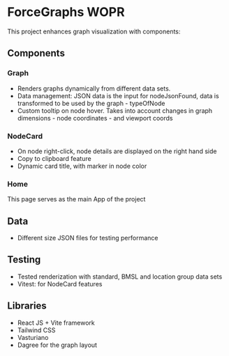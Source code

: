 # ForceGraphs WOPR

This project enhances graph visualization with components:

## Components

### Graph
- Renders graphs dynamically from different data sets.
- Data management: JSON data is the input for nodeJsonFound, data is transformed to be used by the graph - typeOfNode
- Custom tooltip on node hover. Takes into account changes in graph dimensions - node coordinates - and viewport coords

### NodeCard
- On node right-click, node details are displayed on the right hand side
- Copy to clipboard feature
- Dynamic card title, with marker in node color

### Home 
This page serves as the main App of the project

## Data
- Different size JSON files for testing performance

## Testing
- Tested renderization with standard, BMSL and location group data sets
- Vitest: for NodeCard features

## Libraries
- React JS + Vite framework
- Tailwind CSS
- Vasturiano
- Dagree for the graph layout
